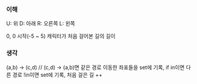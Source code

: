 ### 이해

U: 위
D: 아래
R: 오른쪽
L: 왼쪽

0, 0 시작(-5 ~ 5)
캐릭터가 처음 걸어본 길의 길이

### 생각

(a,b) -> (c,d) // (c,d) -> (a,b)면 같은 경로
이동한 좌표들을 set에 기록, if in이면 다른 경로
!in이면 set에 기록, 처음 걸은 길 ++
